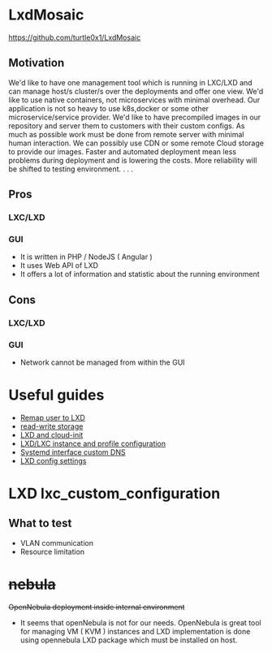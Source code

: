 # LxdMosaic
https://github.com/turtle0x1/LxdMosaic

## Motivation
We'd like to have one management tool which is running in  LXC/LXD and can manage host/s cluster/s over the deployments and offer one view.
We'd like to use native containers, not microservices with minimal overhead. Our application is not so heavy to use k8s,docker or some other microservice/service provider.
We'd like to have precompiled images in our repository and server them to customers with their custom configs.
As much as possible work must be done from remote server with minimal human interaction. We can possibly use CDN or some remote Cloud storage to provide our images. Faster and automated deployment mean less problems during deployment and is lowering the costs. More reliability will be shifted to testing environment.
.
.
.
## Pros
### LXC/LXD

### GUI
+ It is written in PHP / NodeJS ( Angular )
+ It uses Web API of LXD
+ It offers a lot of information and statistic about the running environment

## Cons
### LXC/LXD

### GUI
+ Network cannot be managed from within the GUI

# Useful guides
* [Remap user to LXD](https://ubuntuforums.org/showthread.php?t=2322924)
* [read-write storage](https://www.cyberciti.biz/faq/how-to-add-or-mount-directory-in-lxd-linux-container/)
* [LXD and cloud-init](https://linuxcontainers.org/lxd/docs/master/cloud-init)
* [LXD/LXC instance and profile configuration](https://github.com/lxc/lxd/blob/master/doc/instances.md)
* [Systemd interface custom DNS](https://blog.simos.info/how-to-use-lxd-container-hostnames-on-the-host-in-ubuntu-18-04/)
* [LXD config settings](https://github.com/lxc/lxd/blob/master/doc/instances.md#type-unix-block)

# LXD lxc_custom_configuration
## What to test
* VLAN communication
* Resource limitation

# ~~nebula~~
~~OpenNebula deployment inside internal environment~~
* It seems that openNebula is not for our needs. OpenNebula is great tool for managing VM ( KVM ) instances and LXD implementation is done using opennebula LXD package which must be installed on host.
